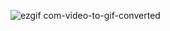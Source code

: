 ![ezgif com-video-to-gif-converted](https://github.com/ddilarakarakas/ToDoList/assets/60318526/8717dfbc-89a7-4b38-a199-01ce871da150)
